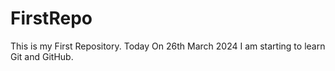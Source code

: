 # FirstRepo
This is my First Repository.
Today On 26th March 2024 I am starting to learn Git and GitHub.
